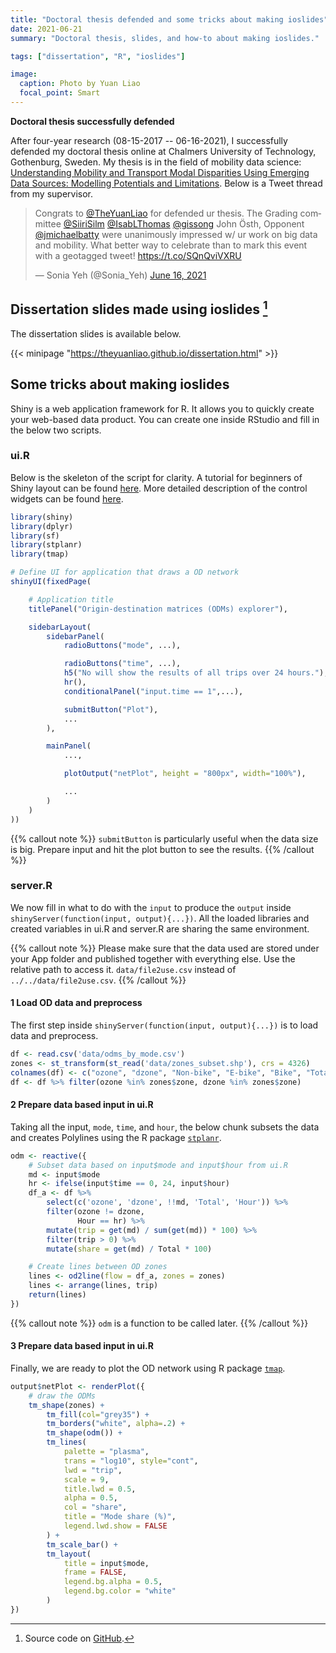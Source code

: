 ```yaml
---
title: "Doctoral thesis defended and some tricks about making ioslides"
date: 2021-06-21
summary: "Doctoral thesis, slides, and how-to about making ioslides."

tags: ["dissertation", "R", "ioslides"]

image:
  caption: Photo by Yuan Liao
  focal_point: Smart
---
```


**Doctoral thesis successfully defended**

After four-year research (08-15-2017 -- 06-16-2021), I successfully defended my doctoral thesis online at Chalmers University of Technology, Gothenburg, Sweden. My thesis is in the field of mobility data science: [Understanding Mobility and Transport Modal Disparities Using Emerging Data Sources: Modelling Potentials and Limitations](https://research.chalmers.se/en/publication/523982). Below is a Tweet thread from my supervisor.

<blockquote class="twitter-tweet"><p lang="en" dir="ltr">Congrats to <a href="https://twitter.com/TheYuanLiao?ref_src=twsrc%5Etfw">@TheYuanLiao</a> for defended ur thesis. The Grading committee <a href="https://twitter.com/SiiriSilm?ref_src=twsrc%5Etfw">@SiiriSilm</a> <a href="https://twitter.com/IsabLThomas?ref_src=twsrc%5Etfw">@IsabLThomas</a> <a href="https://twitter.com/gissong?ref_src=twsrc%5Etfw">@gissong</a> John Östh, Opponent <a href="https://twitter.com/jmichaelbatty?ref_src=twsrc%5Etfw">@jmichaelbatty</a> were unanimously impressed w/ ur work on big data and mobility. What better way to celebrate than to mark this event with a geotagged tweet! <a href="https://t.co/SQnQviVXRU">https://t.co/SQnQviVXRU</a></p>&mdash; Sonia Yeh (@Sonia_Yeh) <a href="https://twitter.com/Sonia_Yeh/status/1405187629235253248?ref_src=twsrc%5Etfw">June 16, 2021</a></blockquote> <script async src="https://platform.twitter.com/widgets.js" charset="utf-8"></script>



## Dissertation slides made using ioslides [^1]

The dissertation slides is available below.

{{< minipage "https://theyuanliao.github.io/dissertation.html" >}}

## Some tricks about making ioslides
Shiny is a web application framework for R. It allows you to quickly create your web-based data product. You can create one inside RStudio and fill in the below two scripts.

### ui.R
Below is the skeleton of the script for clarity. A tutorial for beginners of Shiny layout can be found [here](https://shiny.rstudio.com/articles/layout-guide.html). More detailed description of the control widgets can be found [here](https://shiny.rstudio.com/tutorial/written-tutorial/lesson3/).

```r
library(shiny)
library(dplyr)
library(sf)
library(stplanr)
library(tmap)

# Define UI for application that draws a OD network
shinyUI(fixedPage(

    # Application title
    titlePanel("Origin-destination matrices (ODMs) explorer"),

    sidebarLayout(
        sidebarPanel(
            radioButtons("mode", ...),

            radioButtons("time", ...),
            h5("No will show the results of all trips over 24 hours."),
            hr(),
            conditionalPanel("input.time == 1",...),

            submitButton("Plot"),
            ...
        ),

        mainPanel(
            ...,

            plotOutput("netPlot", height = "800px", width="100%"),

            ...
        )
    )
))
```

{{% callout note %}}
`submitButton` is particularly useful when the data size is big. Prepare input and hit the plot button to see the results.
{{% /callout %}}

### server.R
We now fill in what to do with the `input` to produce the `output` inside `shinyServer(function(input, output){...})`. All the loaded libraries and created variables in ui.R and server.R are sharing the same environment.

{{% callout note %}}
Please make sure that the data used are stored under your App folder and published together with everything else. Use the relative path to access it. `data/file2use.csv` instead of `../../data/file2use.csv`.
{{% /callout %}}

#### 1 Load OD data and preprocess
The first step inside `shinyServer(function(input, output){...})` is to load data and preprocess.

```r
df <- read.csv('data/odms_by_mode.csv')
zones <- st_transform(st_read('data/zones_subset.shp'), crs = 4326)
colnames(df) <- c("ozone", "dzone", "Non-bike", "E-bike", "Bike", "Total", 'Hour')
df <- df %>% filter(ozone %in% zones$zone, dzone %in% zones$zone)
```

#### 2 Prepare data based input in ui.R
Taking all the input, `mode`, `time`, and `hour`, the below chunk subsets the data and creates Polylines using the R package [`stplanr`](https://docs.ropensci.org/stplanr/).

```r
odm <- reactive({
    # Subset data based on input$mode and input$hour from ui.R
    md <- input$mode
    hr <- ifelse(input$time == 0, 24, input$hour)
    df_a <- df %>%
        select(c('ozone', 'dzone', !!md, 'Total', 'Hour')) %>%
        filter(ozone != dzone,
               Hour == hr) %>%
        mutate(trip = get(md) / sum(get(md)) * 100) %>%
        filter(trip > 0) %>%
        mutate(share = get(md) / Total * 100)

    # Create lines between OD zones
    lines <- od2line(flow = df_a, zones = zones)
    lines <- arrange(lines, trip)
    return(lines)
})
```

{{% callout note %}}
`odm` is a function to be called later.
{{% /callout %}}

#### 3 Prepare data based input in ui.R
Finally, we are ready to plot the OD network using R package [`tmap`](https://cran.r-project.org/web/packages/tmap/vignettes/tmap-getstarted.html).

```r
output$netPlot <- renderPlot({
    # draw the ODMs
    tm_shape(zones) +
        tm_fill(col="grey35") +
        tm_borders("white", alpha=.2) +
        tm_shape(odm()) +
        tm_lines(
            palette = "plasma",
            trans = "log10", style="cont",
            lwd = "trip",
            scale = 9,
            title.lwd = 0.5,
            alpha = 0.5,
            col = "share",
            title = "Mode share (%)",
            legend.lwd.show = FALSE
        ) +
        tm_scale_bar() +
        tm_layout(
            title = input$mode,
            frame = FALSE,
            legend.bg.alpha = 0.5,
            legend.bg.color = "white"
        )
})
```
[^1]: Source code on [GitHub](https://github.com/TheYuanLiao/dissertation).
